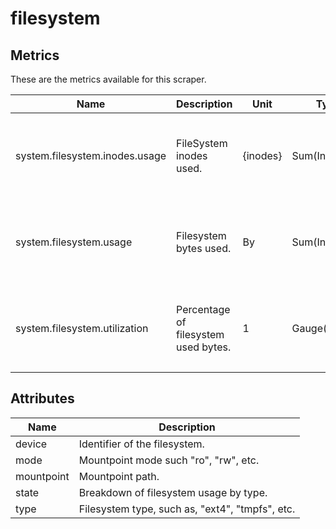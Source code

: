 [comment]: <> (Code generated by mdatagen. DO NOT EDIT.)

# filesystem

## Metrics

These are the metrics available for this scraper.

| Name | Description | Unit | Type | Attributes |
| ---- | ----------- | ---- | ---- | ---------- |
| system.filesystem.inodes.usage | FileSystem inodes used. | {inodes} | Sum(Int) | <ul> <li>device</li> <li>mode</li> <li>mountpoint</li> <li>type</li> <li>state</li> </ul> |
| system.filesystem.usage | Filesystem bytes used. | By | Sum(Int) | <ul> <li>device</li> <li>mode</li> <li>mountpoint</li> <li>type</li> <li>state</li> </ul> |
| system.filesystem.utilization | Percentage of filesystem used bytes. | 1 | Gauge(Double) | <ul> <li>device</li> <li>mode</li> <li>mountpoint</li> <li>type</li> <li>state</li> </ul> |

## Attributes

| Name | Description |
| ---- | ----------- |
| device | Identifier of the filesystem. |
| mode | Mountpoint mode such "ro", "rw", etc. |
| mountpoint | Mountpoint path. |
| state | Breakdown of filesystem usage by type. |
| type | Filesystem type, such as, "ext4", "tmpfs", etc. |
